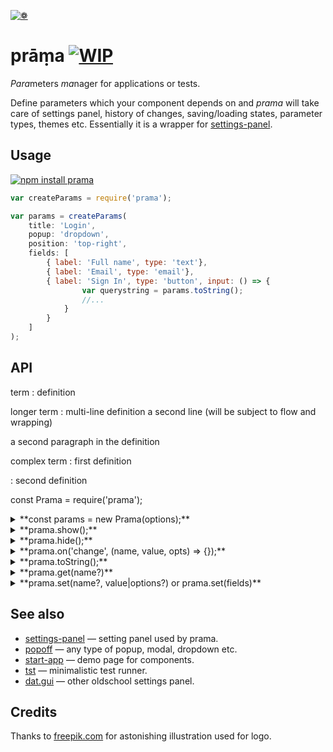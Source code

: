 [![❁](https://dfcreative.github.io/prama/logo.png "❁")](https://dfcreative.github.io/prama)

# prāṃa [![WIP](https://img.shields.io/badge/Work%20in%20progress--green.svg)](http://github.com/badges/stability-badges)

<em>Para</em>meters <em>ma</em>nager for applications or tests.

Define parameters which your component depends on and _prama_ will take care of settings panel, history of changes, saving/loading states, parameter types, themes etc. Essentially it is a wrapper for [settings-panel](https://github.com/dfcreative/settings-panel).

## Usage

[![npm install prama](https://nodei.co/npm/prama.png?mini=true)](https://npmjs.org/package/prama/)

```js
var createParams = require('prama');

var params = createParams(
	title: 'Login',
	popup: 'dropdown',
	position: 'top-right',
	fields: [
		{ label: 'Full name', type: 'text'},
		{ label: 'Email', type: 'email'},
		{ label: 'Sign In', type: 'button', input: () => {
				var querystring = params.toString();
				//...
			}
		}
	]
);
```

## API

term
  : definition

longer term
  : multi-line definition
  a second line (will be subject to flow and wrapping)

  a second paragraph in the definition

complex term
  : first definition

  : second definition

const Prama = require('prama');

<details><summary>**const params = new Prama(options);**</summary>

term
  : definition

longer term
  : multi-line definition
  a second line (will be subject to flow and wrapping)

  a second paragraph in the definition

complex term
  : first definition

  : second definition

Create parameters manager instance based off options.

title
  : Display menu title at the top. Can be omitted.

fields
  : List or object of fields, see [settings-panel](https://github.com/dfcreative/settings-panel) for fields specification.
  Prama adds `save` and `order` additional field properties. Example:
```js
		{type: 'range', label: 'my range', min: 0, max: 100, value: 20},
		{type: 'range', label: 'log range', min: 0.1, max: 100, value: 20, scale: 'log'},
		{type: 'text', label: 'my text', value: 'my cool setting', help: 'why this is cool'},
		{type: 'checkbox', label: 'my checkbox', value: true},
		{type: 'color', label: 'my color', format: 'rgb', value: 'rgb(10,200,0)', change: value => console.log(value)},
		{type: 'button', label: 'gimme an alert', change: () => alert('hello!')},
		{type: 'select', label: 'select one', options: ['option 1', 'option 2'], value: 'option 1'}
		...
```

theme: require('prama/theme/control'),
  : Theme, see theme folder

container: document.body,
  : Container element to place panel and button

popup: 'dropdown',
  : Popup - type string, options or true/false

draggable: true,
  : Make panel draggable - true, false or handle selector

button: true,
  : Create settings menu button

position: 'top-right',
  : Position of a button

icon: ./gears.svg,
  : Svg to use for a menu icon

history: false,
  : Reflect state in url

session: true,
  : Save/load state between sessions, on load is overridden by history

storage: window.sessionStorage
  : Default storage

</details>
<details><summary>**prama.show();**</summary>
Show or hide params menu
</details>
<details><summary>**prama.hide();**</summary>
Show or hide params menu
</details>
<details><summary>**prama.on('change', (name, value, opts) => {});**</summary>
Hook up a callback for any parameter change.
</details>
<details><summary>**prama.toString();**</summary>
Get string representation of state
</details>
<details><summary>**prama.get(name?)**</summary>
Get single property value. If name is omitted - return full state.
</details>
<details><summary>**prama.set(name?, value|options?) or prama.set(fields)**</summary>
Set field value, of if an object passed - update state with passed values.
</details>


## See also

* [settings-panel](https://github.com/freeman-lab/settings-panel) — setting panel used by prama.
* [popoff](https://github.com/dfcreative/popoff) — any type of popup, modal, dropdown etc.
* [start-app](https://github.com/dfcreative/start-app) — demo page for components.
* [tst](https://github.com/dfcreative/tst) — minimalistic test runner.
* [dat.gui](https://github.com/dataarts/dat.gui) — other oldschool settings panel.

## Credits

Thanks to [freepik.com](http://www.freepik.com/free-vector/flower-mandala-ornaments_714316.htm#term=mandala&page=1&position=12) for astonishing illustration used for logo.